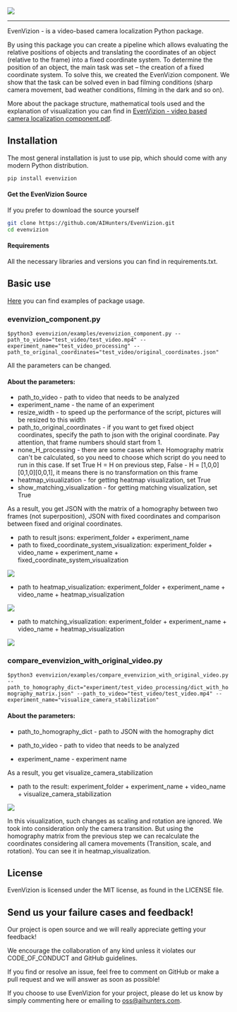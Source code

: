 <img src='./evenvizion/examples/test_video_processing/test_video/visualize_camera_stabilization/visualize_camera_stabilization.gif'>

------------------

EvenVizion - is a video-based camera localization Python package.

By using this package you can create a pipeline which allows evaluating the relative positions of objects and translating the coordinates of an object (relative to the frame) into a fixed coordinate system. To determine the position of an object, the main task was set – the creation of a fixed coordinate system. To solve this, we created the EvenVizion component. We show that the task can be solved even in bad filming conditions (sharp camera movement, bad weather conditions, filming in the dark and so on).

More about the package structure, mathematical tools used and the explanation of visualization you can find in <a href="EvenVizion-video_based_camera_localization_component.pdf">EvenVizion - video based camera localization component.pdf</a>.

## Installation
The most general installation is just to use pip, which should come with
any modern Python distribution.
 ```bash       
pip install evenvizion
```


#### Get the EvenVizion Source
If you prefer to download the source yourself

```bash
git clone https://github.com/AIHunters/EvenVizion.git
cd evenvizion
```

#### Requirements
All the necessary libraries and versions you can find in requirements.txt.

## Basic use

[Here](https://github.com/AIHunters/EvenVizion/tree/master/evenvizion/examples)  you can find examples of package usage.

### evenvizion_component.py
` $python3 evenvizion/examples/evenvizion_component.py --path_to_video="test_video/test_video.mp4" --experiment_name="test_video_processing" --path_to_original_coordinates="test_video/original_coordinates.json" `

All the parameters can be changed.

#### About the parameters:

- path_to_video - path to video that needs to be analyzed
- experiment_name - the name of an experiment 
- resize_width - to speed up the performance of the script, pictures will be resized to this width
- path_to_original_coordinates - if you want to get fixed object coordinates, specify the path to json with the original coordinate. Pay attention, that frame numbers should start from 1.
- none_H_processing - there are some cases where Homography matrix can't be calculated, so you need to choose which script do you need to run in this case. If set True H = H on previous step, False - H = [1,0,0][0,1,0][0,0,1], it means there is no transformation on this frame
- heatmap_visualization - for getting heatmap visualization, set True
- show_matching_visualization - for getting matching visualization, set True

As a result, you get JSON with the matrix of a homography between two frames (not superposition), JSON with fixed coordinates and comparison between fixed and original coordinates.
- path to result jsons: experiment_folder + experiment_name
- path to fixed_coordinate_system_visualization: experiment_folder + video_name +  experiment_name + fixed_coordinate_system_visualization

<img src='./evenvizion/examples/test_video_processing/test_video/fixed_coordinate_system_visualization/fixed_coordinate_system_visualization.gif'>

- path to heatmap_visualization: experiment_folder + experiment_name + video_name + heatmap_visualization

<img src='./evenvizion/examples/test_video_processing/test_video/heatmap_visualization/heatmap.gif'>

- path to matching_visualization: experiment_folder + experiment_name + video_name +  heatmap_visualization

<img src='./evenvizion/examples/test_video_processing/test_video/matching_visualization/matching_visualization.gif'>


### compare_evenvizion_with_original_video.py
`$python3 evenvizion/examples/compare_evenvizion_with_original_video.py --path_to_homography_dict="experiment/test_video_processing/dict_with_homography_matrix.json" --path_to_video="test_video/test_video.mp4" --experiment_name="visualize_camera_stabilization"`

#### About the parameters:

- path_to_homography_dict - path to JSON with the homography dict

- path_to_video - path to video that needs to be analyzed

- experiment_name - experiment name

As a result, you get visualize_camera_stabilization
- path to  the result: experiment_folder + experiment_name + video_name + visualize_camera_stabilization

<img src='./evenvizion/examples/test_video_processing/test_video/visualize_camera_stabilization/visualize_camera_stabilization.gif'>


In this visualization, such changes as scaling and rotation are ignored. We took into consideration only the camera transition. But using the homography matrix from the previous step we can recalculate the coordinates considering all camera movements (Transition, scale, and rotation). You can see it in  heatmap_visualization.




## License
EvenVizion is licensed under the MIT license, as found in the LICENSE file.


## Send us your failure cases and feedback!

Our project is open source and we will really appreciate getting your feedback!

We encourage the collaboration of any kind unless it violates our CODE_OF_CONDUCT and GitHub guidelines. 

If you find or resolve an issue, feel free to comment on GitHub or make a pull request and we will answer as soon as possible!

If you choose to use EvenVizion for your project, please do let us know by simply commenting here or emailing to oss@aihunters.com. 


















